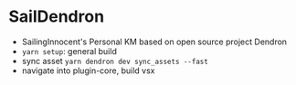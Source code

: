 # SailDendron

- SailingInnocent's Personal KM based on open source project Dendron
- `yarn setup`: general build
- sync asset `yarn dendron dev sync_assets --fast`
- navigate into plugin-core, build vsx
